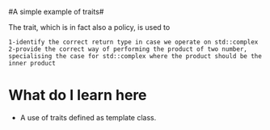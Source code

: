 #A simple example of traits#

The trait, which is in fact also a policy, is used to

    1-identify the correct return type in case we operate on std::complex
    2-provide the correct way of performing the product of two number, specialising the case for std::complex where the product should be the inner product
  
  
# What do I learn here #
- A use of traits defined as template class.